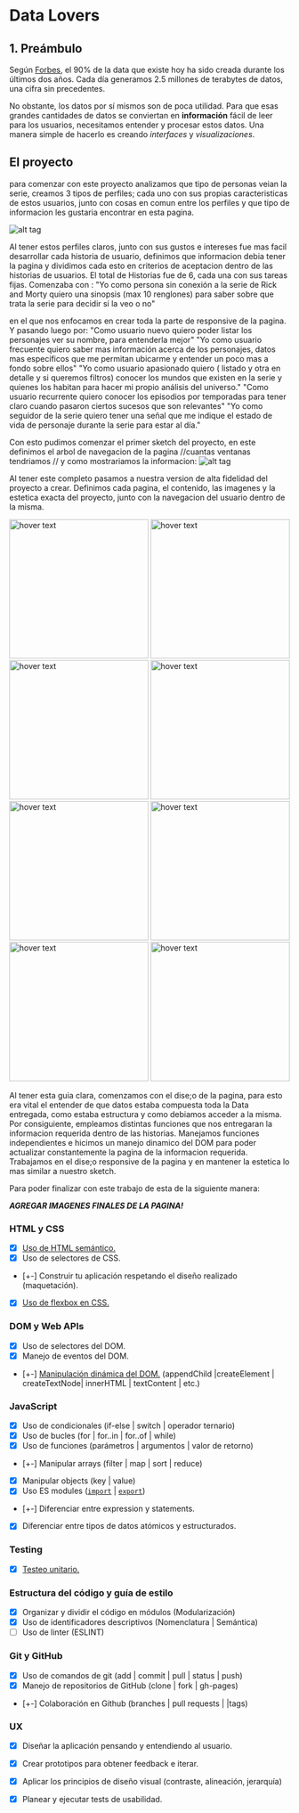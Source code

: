 # Data Lovers


## 1. Preámbulo

Según [Forbes](https://www.forbes.com/sites/bernardmarr/2018/05/21/how-much-data-do-we-create-every-day-the-mind-blowing-stats-everyone-should-read),
el 90% de la data que existe hoy ha sido creada durante los últimos dos años.
Cada día generamos 2.5 millones de terabytes de datos, una cifra sin
precedentes.

No obstante, los datos por sí mismos son de poca utilidad. Para que esas
grandes cantidades de datos se conviertan en **información** fácil de leer para
los usuarios, necesitamos entender y procesar estos datos. Una manera simple de
hacerlo es creando _interfaces_ y _visualizaciones_.


##  El proyecto

para comenzar con este proyecto analizamos que tipo de personas veian la serie, creamos 3 tipos de perfiles; cada uno con sus propias caracteristicas de estos usuarios, junto con cosas en comun entre los perfiles y que tipo de informacion les gustaria encontrar en esta pagina. 


  ![alt tag](https://github.com/ApuntaDePuntos/BOG001-data-lovers/blob/master/ImagenesREADme/Usuarios.jpg)

  Al tener estos perfiles claros, junto con sus gustos e intereses fue mas facil desarrollar cada historia de usuario, definimos que informacion debia tener la pagina y dividimos cada esto en criterios de aceptacion dentro de las historias de usuarios. El total de Historias fue de 6, cada una con sus tareas fijas. Comenzaba con :
      "Yo como persona sin conexión a la serie de Rick and Morty quiero una sinopsis (max 10 renglones) para saber sobre que trata la serie para decidir si la veo o no" 

  en el que nos enfocamos en crear toda la parte de responsive de la pagina. Y pasando luego por:
      "Como usuario nuevo quiero poder listar los personajes ver su nombre, para entenderla mejor"
      "Yo como usuario frecuente quiero saber mas información acerca de los personajes, datos mas específicos que me permitan ubicarme y entender un poco mas a fondo sobre ellos"
      "Yo como usuario apasionado quiero ( listado y otra en detalle y si queremos filtros) conocer los mundos que existen en la serie y quienes los habitan para hacer mi propio análisis del universo."
      "Como usuario recurrente quiero conocer los episodios por temporadas para tener claro cuando pasaron ciertos sucesos que son relevantes"
      "Yo como seguidor de la serie quiero tener una señal que me indique el estado de vida de personaje durante la serie para estar al día."


  Con esto pudimos comenzar el primer sketch del proyecto, en este definimos el arbol de navegacion de la pagina //cuantas ventanas tendriamos // y como mostrariamos la informacion: 
  ![alt tag](https://github.com/ApuntaDePuntos/BOG001-data-lovers/blob/master/ImagenesREADme/Sketch%201.jpg)

  Al tener este completo pasamos a nuestra version de alta fidelidad del proyecto a crear. Definimos cada pagina, el contenido, las imagenes y la estetica exacta del proyecto, junto con la navegacion del usuario dentro de la misma. 

<img src="https://github.com/ApuntaDePuntos/BOG001-data-lovers/blob/master/ImagenesREADme/sketch%20Ai%201.png" width="250" title="hover text"> <img src="https://github.com/ApuntaDePuntos/BOG001-data-lovers/blob/master/ImagenesREADme/Sketch%20Ai%202.png" width="250" title="hover text"> <img src="https://github.com/ApuntaDePuntos/BOG001-data-lovers/blob/master/ImagenesREADme/Sketch%20Ai%203.png" width="250" title="hover text"> <img src="https://github.com/ApuntaDePuntos/BOG001-data-lovers/blob/master/ImagenesREADme/Sketch%20Ai%204.png" width="250" title="hover text"> 
<img src="https://github.com/ApuntaDePuntos/BOG001-data-lovers/blob/master/ImagenesREADme/Sketch%20Ai%205.png" width="250" title="hover text"> <img src="https://github.com/ApuntaDePuntos/BOG001-data-lovers/blob/master/ImagenesREADme/Sketch%20%20Ai%2006.png" width="250" title="hover text"> <img src="https://github.com/ApuntaDePuntos/BOG001-data-lovers/blob/master/ImagenesREADme/Sketch%20Ai%206.png" width="250" title="hover text"> <img src="https://github.com/ApuntaDePuntos/BOG001-data-lovers/blob/master/ImagenesREADme/Sketch%20Ai%207.png" width="250" title="hover text">


Al tener esta guia clara, comenzamos con el dise;o de la pagina, para esto era vital el entender de que datos estaba compuesta toda la Data entregada, como estaba estructura y como debiamos acceder a la misma. Por consiguiente, empleamos distintas funciones que nos entregaran la informacion requerida dentro de las historias. Manejamos funciones independientes e hicimos un manejo dinamico del DOM para poder actualizar constantemente la pagina de la informacion requerida. Trabajamos en el dise;o responsive de la pagina y en mantener la estetica lo mas similar a nuestro sketch. 

Para poder finalizar con este trabajo de esta de la siguiente manera: 

***AGREGAR IMAGENES FINALES DE LA PAGINA!***


### HTML y CSS

* [x] [Uso de HTML semántico.](https://developer.mozilla.org/en-US/docs/Glossary/Semantics#Semantics_in_HTML)
* [x] Uso de selectores de CSS.
* [+-] Construir tu aplicación respetando el diseño realizado (maquetación).
* [x] [Uso de flexbox en CSS.](https://css-tricks.com/snippets/css/a-guide-to-flexbox/)

### DOM y Web APIs

* [x] Uso de selectores del DOM.
* [x] Manejo de eventos del DOM.
* [+-] [Manipulación dinámica del DOM.](https://developer.mozilla.org/es/docs/Referencia_DOM_de_Gecko/Introducci%C3%B3n)
(appendChild |createElement | createTextNode| innerHTML | textContent | etc.)

### JavaScript

* [x] Uso de condicionales (if-else | switch | operador ternario)
* [x] Uso de bucles (for | for..in | for..of | while)
* [x] Uso de funciones (parámetros | argumentos | valor de retorno)
* [+-] Manipular arrays (filter | map | sort | reduce)
* [x] Manipular objects (key | value)
* [x] Uso ES modules ([`import`](https://developer.mozilla.org/en-US/docs/Web/JavaScript/Reference/Statements/import)
| [`export`](https://developer.mozilla.org/en-US/docs/Web/JavaScript/Reference/Statements/export))
* [+-] Diferenciar entre expression y statements.
* [x] Diferenciar entre tipos de datos atómicos y estructurados.

### Testing

* [x] [Testeo unitario.](https://jestjs.io/docs/es-ES/getting-started)

### Estructura del código y guía de estilo

* [x] Organizar y dividir el código en módulos (Modularización)
* [x] Uso de identificadores descriptivos (Nomenclatura | Semántica)
* [ ] Uso de linter (ESLINT)

### Git y GitHub

* [x] Uso de comandos de git (add | commit | pull | status | push)
* [x] Manejo de repositorios de GitHub (clone | fork | gh-pages)
* [+-] Colaboración en Github (branches | pull requests | |tags)

### UX

* [x] Diseñar la aplicación pensando y entendiendo al usuario.
* [x] Crear prototipos para obtener feedback e iterar.
* [x] Aplicar los principios de diseño visual (contraste, alineación, jerarquía)
* [x] Planear y ejecutar tests de usabilidad.




